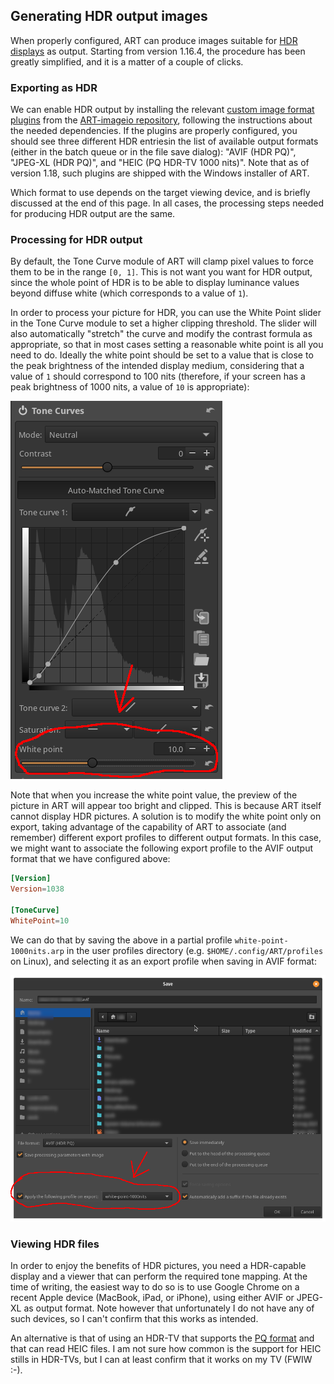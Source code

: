 <!-- [![ART](logo.png)](Home) -->

## Generating HDR output images

When properly configured, ART can produce images suitable for [HDR displays](https://en.wikipedia.org/wiki/High-dynamic-range_television) as output.
Starting from version 1.16.4, the procedure has been greatly simplified, and it is a matter of a couple of clicks.

### Exporting as HDR

We can enable HDR output by installing the relevant [custom image format plugins](Customformats) from the [ART-imageio repository](https://bitbucket.org/agriggio/art-imageio/), following the instructions about the needed dependencies. 
If the plugins are properly configured, you should see three different HDR entriesin the list of available output formats (either in the batch queue or in the file save dialog): "AVIF (HDR PQ)", "JPEG-XL (HDR PQ)", and "HEIC (PQ HDR-TV 1000 nits)". 
Note that as of version 1.18, such plugins are shipped with the Windows installer of ART.

Which format to use depends on the target viewing device, and is briefly discussed at the end of this page. 
In all cases, the processing steps needed for producing HDR output are the same.


### Processing for HDR output

By default, the Tone Curve module of ART will clamp pixel values to force them to be in the range `[0, 1]`. 
This is not want you want for HDR output, since the whole point of HDR is to be able to display luminance values beyond diffuse white (which corresponds to a value of `1`). 

In order to process your picture for HDR, you can use the White Point slider in the Tone Curve module to set a higher clipping threshold. 
The slider will also automatically "stretch" the curve and modify the contrast formula as appropriate, so that in most cases setting a reasonable white point is all you need to do. Ideally the white point should be set to a value that is close to the peak brightness of the intended display medium, considering that a value of `1` should correspond to 100 nits (therefore, if your screen has a peak brightness of 1000 nits, a value of `10` is appropriate):

![tone-curve-white-point](tone-curve-white-point.png)


Note that when you increase the white point value, the preview of the picture in ART will appear too bright and clipped. This is because ART itself cannot display HDR pictures. A solution is to modify the white point only on export, taking advantage of the capability of ART to associate (and remember) different export profiles to different output formats. 
In this case, we might want to associate the following export profile to the AVIF output format that we have configured above:

```conf
[Version]
Version=1038

[ToneCurve]
WhitePoint=10
```

We can do that by saving the above in a partial profile `white-point-1000nits.arp` in the user profiles directory (e.g. `$HOME/.config/ART/profiles` on Linux), and selecting it as an export profile when saving in AVIF format:

![avif-export-profile](avif-export-profile.png)


### Viewing HDR files

In order to enjoy the benefits of HDR pictures, you need a HDR-capable display and a viewer that can perform the required tone mapping. At the time of writing, the easiest way to do so is to use Google Chrome on a recent Apple device (MacBook, iPad, or iPhone), using either AVIF or JPEG-XL as output format. 
Note however that unfortunately I do not have any of such devices, so I can't confirm that this works as intended.

An alternative is that of using an HDR-TV that supports the [PQ format](https://en.wikipedia.org/wiki/High-dynamic-range_television#PQ10_(PQ_format)) and that can read HEIC files. I am not sure how common is the support for HEIC stills in HDR-TVs, but I can at least confirm that it works on my TV (FWIW :-).

